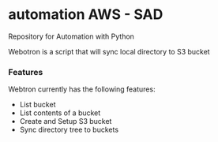# automation AWS - SAD
Repository for Automation with Python

Webotron is a script that will sync local directory to S3 bucket

### Features

Webtron currently has the following features:

- List bucket
- List contents of a bucket
- Create and Setup S3 bucket
- Sync directory tree to buckets
